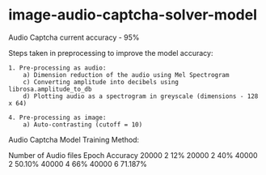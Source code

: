 # image-audio-captcha-solver-model

Audio Captcha current accuracy - 95%

Steps taken in preprocessing to improve the model accuracy:

	1. Pre-processing as audio:	
		a) Dimension reduction of the audio using Mel Spectrogram
		c) Converting amplitude into decibels using librosa.amplitude_to_db
		d) Plotting audio as a spectrogram in greyscale (dimensions - 128 x 64)
	
	4. Pre-processing as image:
		a) Auto-contrasting (cutoff = 10)
		

Audio Captcha Model Training Method:

Number of Audio files	Epoch	Accuracy
      20000		          2	  12%
      20000		          2	  40%
      40000		          2	  50.10%
      40000		          4	  66%
      40000		          6	  71.187%
